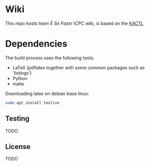 # Wiki

This repo hosts team *É Só Fazer* ICPC wiki, is based on the [KACTL](https://github.com/kth-competitive-programming/kactl)

# Dependencies
The build process uses the following tools:  
- LaTeX (pdflatex together with some common packages such as 'listings')
- Python	
- make

Downloading latex on debian base linux:

```sh
sudo apt install texlive
```

## Testing

TODO

## License
TODO
